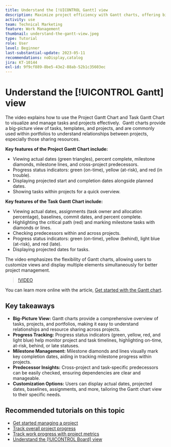 ```yaml
---
title: Understand the [!UICONTROL Gantt] view
description: Maximize project efficiency with Gantt charts, offering big-picture views, progress tracking, milestone management, predecessor insights, and customizable options to streamline task and resource management.
activity: use
team: Technical Marketing
feature: Work Management
thumbnail: understand-the-gantt-view.jpeg
type: Tutorial
role: User
level: Beginner
last-substantial-update: 2023-05-11
recommendations: noDisplay,catalog
jira: KT-10144
exl-id: 9f9cf889-8be5-43e2-88ab-52b1c35603ec
---
```

# Understand the [!UICONTROL Gantt] view

The video explains how to use the Project Gantt Chart and Task Gantt Chart to visualize and manage tasks and projects effectively. ​ Gantt charts provide a big-picture view of tasks, templates, and projects, and are commonly used within portfolios to understand relationships between projects, especially those sharing resources. ​

**Key features of the Project Gantt Chart include:**

* Viewing actual dates (green triangles), percent complete, milestone diamonds, milestone lines, and cross-project predecessors.​
* Progress status indicators: green (on-time), yellow (at-risk), and red (in trouble).
* Displaying projected start and completion dates alongside planned dates.
* Showing tasks within projects for a quick overview.

**Key features of the Task Gantt Chart include:**

* Viewing actual dates, assignments (task owner and allocation percentage), baselines, commit dates, and percent complete.
* Highlighting the critical path (red) and marking milestone tasks with diamonds or lines.
* Checking predecessors within and across projects.​
* Progress status indicators: green (on-time), yellow (behind), light blue (at-risk), and red (late).
* Displaying projected dates for tasks.

The video emphasizes the flexibility of Gantt charts, allowing users to customize views and display multiple elements simultaneously for better project management.

>[!VIDEO](https://video.tv.adobe.com/v/3419304/?quality=12&learn=on&enablevpops)

You can learn more online with the article, [Get started with the Gantt chart](https://experienceleague.adobe.com/docs/workfront/using/manage-work/the-gantt-chart/gantt-chart-overview/get-started-with-gantt.html?lang=en).

## Key takeaways

* **Big-Picture View:** Gantt charts provide a comprehensive overview of tasks, projects, and portfolios, making it easy to understand relationships and resource sharing across projects. ​
* **Progress Tracking:** Progress status indicators (green, yellow, red, and light blue) help monitor project and task timelines, highlighting on-time, at-risk, behind, or late statuses. ​
* **Milestone Management:** Milestone diamonds and lines visually mark key completion dates, aiding in tracking milestone progress within projects. ​
* **Predecessor Insights:** Cross-project and task-specific predecessors can be easily checked, ensuring dependencies are clear and manageable. ​
* **Customization Options:** Users can display actual dates, projected dates, baselines, assignments, and more, tailoring the Gantt chart view to their specific needs.


## Recommended tutorials on this topic

* [Get started managing a project](/help/manage-work/projects/getting-started-manage-a-project.md)
* [Track overall project progress](/help/manage-work/projects/track-overall-project-progress.md)
* [Track work progress with project metrics](/help/manage-work/projects/track-work-progress-with-project-metrics.md)
* [Understand the [!UICONTROL Board] view](/help/manage-work/projects/understand-the-board-view.md)
